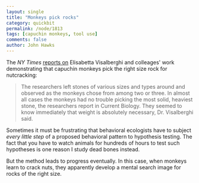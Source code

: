 ```yaml
---
layout: single 
title: "Monkeys pick rocks" 
category: quickbit
permalink: /node/1813
tags: [capuchin monkeys, tool use] 
comments: false 
author: John Hawks 
---
```


The <i>NY Times</i> <a href="http://www.nytimes.com/2009/01/20/science/20obtool.html?_r=1">reports on</a> Elisabetta Visalberghi and colleages' work demonstrating that capuchin monkeys pick the right size rock for nutcracking: 

<blockquote>The researchers left stones of various sizes and types around and observed as the monkeys chose from among two or three. In almost all cases the monkeys had no trouble picking the most solid, heaviest stone, the researchers report in Current Biology. They seemed to know immediately that weight is absolutely necessary, Dr. Visalberghi said.</blockquote>

Sometimes it must be frustrating that behavioral ecologists have to subject <i>every little step</i> of a proposed behavioral pattern to hypothesis testing. The fact that you have to watch animals for hundreds of hours to test such hypotheses is one reason I study dead bones instead.

But the method leads to progress eventually. In this case, when monkeys learn to crack nuts, they apparently develop a mental search image for rocks of the right size. 

